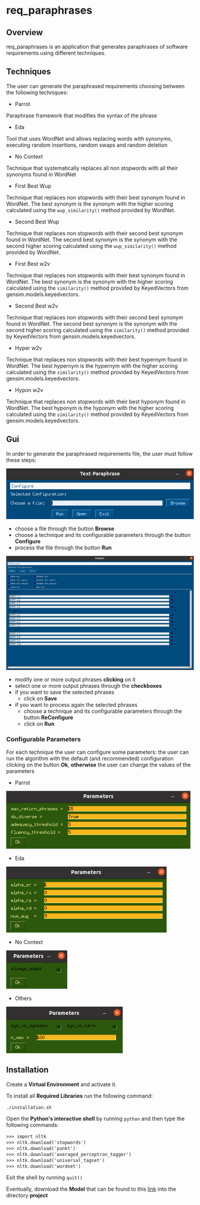 # req_paraphrases

## Overview

req_paraphrases is an application that generates paraphrases of software requirements 
using different techniques.

## Techniques

The user can generate the paraphrased requirements choosing between the following techniques:

- Parrot

Paraphrase framework that modifies the syntax of the phrase

- Eda

Tool that uses WordNet and allows replacing words with synonyms, executing random insertions, 
random swaps and random deletion

- No Context

Technique that systematically replaces all non stopwords with all their synonyms found in WordNet 

- First Best Wup

Technique that replaces non stopwords with their best synonym found in WordNet.
The best synonym is the synonym with the higher scoring 
calculated using the ```wup_similarity()``` method provided by WordNet.

- Second Best Wup

Technique that replaces non stopwords with their second best synonym found in WordNet.
The second best synonym is the synonym with the second higher scoring 
calculated using the ```wup_similarity()``` method provided by WordNet.

- First Best w2v

Technique that replaces non stopwords with their best synonym found in WordNet.
The best synonym is the synonym with the higher scoring 
calculated using the ```similarity()``` method provided by KeyedVectors from gensim.models.keyedvectors.

- Second Best w2v

Technique that replaces non stopwords with their second best synonym found in WordNet.
The second best synonym is the synonym with the second higher scoring 
calculated using the ```similarity()``` method provided by KeyedVectors from gensim.models.keyedvectors.

- Hyper w2v

Technique that replaces non stopwords with their best hypernym found in WordNet.
The best hypernym is the hypernym with the higher scoring 
calculated using the ```similarity()``` method provided by KeyedVectors from gensim.models.keyedvectors.

- Hypon w2v

Technique that replaces non stopwords with their best hyponym found in WordNet.
The best hyponym is the hyponym with the higher scoring 
calculated using the ```similarity()``` method provided by KeyedVectors from gensim.models.keyedvectors.

## Gui

In order to generate the paraphrased requirements file, the user must follow these steps:

![](gui_1.png)

- choose a file through the button **Browse**
- choose a technique and its configurable parameters through the button **Configure**
- process the file through the button **Run**

![](gui_2.png)

- modify one or more output phrases **clicking** on it
- select one or more output phrases through the **checkboxes**
- if you want to save the selected phrases 
  - click on **Save**
- if you want to process again the selected phrases
  - choose a technique and its configurable parameters through the button **ReConfigure**
  - click on **Run**

### Configurable Parameters

For each technique the user can configure some parameters: 
the user can run the algorithm with the default (and recommended) configuration 
clicking on the button **Ok**,
**otherwise** the user can change the values of the parameters

- Parrot

![](Parrot.png)

- Eda

![](Eda.png)

- No Context

![](No_Context.png)

- Others

![](Configure_Best.png)


## Installation

Create a **Virtual Environment** and activate it.

To install all **Required Libraries** run the following command:
```
./installation.sh
```

Open the **Python's interactive shell** by running `python` and then type the following commands:
```
>>> import nltk
>>> nltk.download('stopwords')
>>> nltk.download('punkt')
>>> nltk.download('averaged_perceptron_tagger')
>>> nltk.download('universal_tagset')
>>> nltk.download('wordnet')
```
Exit the shell by running `quit()`


Eventually, download the **Model** that can be found to this 
[link](http://doi.org/10.5281/zenodo.1199620) into the directory **project**